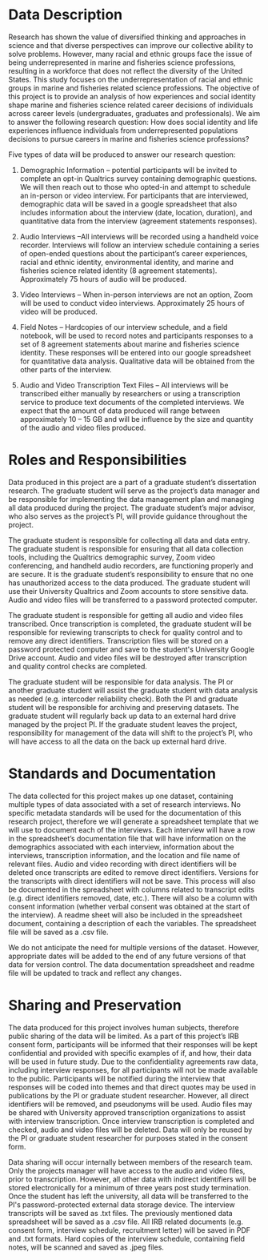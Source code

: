 # Data Description
Research has shown the value of diversified thinking and approaches in science and that diverse perspectives can improve our collective ability to solve problems. However, many racial and ethnic groups face the issue of being underrepresented in marine and fisheries science professions, resulting in a workforce that does not reflect the diversity of the United States. This study focuses on the underrepresentation of racial and ethnic groups in marine and fisheries related science professions. The objective of this project is to provide an analysis of how experiences and social identity shape marine and fisheries science related career decisions of individuals across career levels (undergraduates, graduates and professionals). We aim to answer the following research question: 
How does social identity and life experiences influence individuals from underrepresented populations decisions to pursue careers in marine and fisheries science professions?

Five types of data will be produced to answer our research question: 
1.	Demographic Information – potential participants will be invited to complete an opt-in Qualtrics survey containing demographic questions. We will then reach out to those who opted-in and attempt to schedule an in-person or video interview. For participants that are interviewed, demographic data will be saved in a google spreadsheet that also includes information about the interview (date, location, duration), and quantitative data from the interview (agreement statements responses).

2.	Audio Interviews –All interviews will be recorded using a handheld voice recorder. Interviews will follow an interview schedule containing a series of open-ended questions about the participant’s career experiences, racial and ethnic identity, environmental identity, and marine and fisheries science related identity (8 agreement statements). Approximately 75 hours of audio will be produced.

3.	Video Interviews – When in-person interviews are not an option, Zoom will be used to conduct video interviews. Approximately 25 hours of video will be produced.

4.	Field Notes – Hardcopies of our interview schedule, and a field notebook, will be used to record notes and participants responses to a set of 8 agreement statements about marine and fisheries science identity. These responses will be entered into our google spreadsheet for quantitative data analysis. Qualitative data will be obtained from the other parts of the interview. 

5.	Audio and Video Transcription Text Files – All interviews will be transcribed either manually by researchers or using a transcription service to produce text documents of the completed interviews. 
We expect that the amount of data produced will range between approximately 10 – 15 GB and will be influence by the size and quantity of the audio and video files produced.

# Roles and Responsibilities
Data produced in this project are a part of a graduate student’s dissertation research. The graduate student will serve as the project’s data manager and be responsible for implementing the data management plan and managing all data produced during the project. The graduate student’s major advisor, who also serves as the project’s PI, will provide guidance throughout the project. 

The graduate student is responsible for collecting all data and data entry. The graduate student is responsible for ensuring that all data collection tools, including the Qualtrics demographic survey, Zoom video conferencing, and handheld audio recorders, are functioning properly and are secure. It is the graduate student’s responsibility to ensure that no one has unauthorized access to the data produced. The graduate student will use their University Qualtrics and Zoom accounts to store sensitive data. Audio and video files will be transferred to a password protected computer.

The graduate student is responsible for getting all audio and video files transcribed. Once transcription is completed, the graduate student will be responsible for reviewing transcripts to check for quality control and to remove any direct identifiers. Transcription files will be stored on a password protected computer and save to the student's University Google Drive account. Audio and video files will be destroyed after transcription and quality control checks are completed.

The graduate student will be responsible for data analysis. The PI or another graduate student will assist the graduate student with data analysis as needed (e.g. intercoder reliability check). Both the PI and graduate student will be responsible for archiving and preserving datasets. The graduate student will regularly back up data to an external hard drive managed by the project PI. If the graduate student leaves the project, responsibility for management of the data will shift to the project’s PI, who will have access to all the data on the back up external hard drive.

# Standards and Documentation
The data collected for this project makes up one dataset, containing multiple types of data associated with a set of research interviews. No specific metadata standards will be used for the documentation of this research project, therefore we will generate a spreadsheet template that we will use to document each of the interviews. Each interview will have a row in the spreadsheet’s documentation file that will have information on the demographics associated with each interview, information about the interviews, transcription information, and the location and file name of relevant files. Audio and video recording with direct identifiers will be deleted once transcripts are edited to remove direct identifiers. Versions for the transcripts with direct identifiers will not be save. This process will also be documented in the spreadsheet with columns related to transcript edits (e.g. direct identifiers removed, date, etc.). There will also be a column with consent information (whether verbal consent was obtained at the start of the interview). A readme sheet will also be included in the spreadsheet document, containing a description of each the variables. The spreadsheet file will be saved as a .csv file.

We do not anticipate the need for multiple versions of the dataset. However, appropriate dates will be added to the end of any future versions of that data for version control. The data documentation spreadsheet and readme file will be updated to track and reflect any changes.

# Sharing and Preservation
The data produced for this project involves human subjects, therefore public sharing of the data will be limited. As a part of this project’s IRB consent form, participants will be informed that their responses will be kept confidential and provided with specific examples of if, and how, their data will be used in future study. Due to the confidentiality agreements raw data, including interview responses, for all participants will not be made available to the public. Participants will be notified during the interview that responses will be coded into themes and that direct quotes may be used in publications by the PI or graduate student researcher. However, all direct identifiers will be removed, and pseudonyms will be used. Audio files may be shared with University approved transcription organizations to assist with interview transcription. Once interview transcription is completed and checked, audio and video files will be deleted. Data will only be reused by the PI or graduate student researcher for purposes stated in the consent form.

Data sharing will occur internally between members of the research team. Only the projects manager will have access to the audio and video files, prior to transcription. However, all other data with indirect identifiers will be stored electronically for a minimum of three years post study termination. Once the student has left the university, all data will be transferred to the PI's password-protected external data storage device. The interview transcripts will be saved as .txt files. The previously mentioned data spreadsheet will be saved as a .csv file. All IRB related documents (e.g. consent form, interview schedule, recruitment letter) will be saved in PDF and .txt formats. Hard copies of the interview schedule, containing field notes, will be scanned and saved as .jpeg files.

